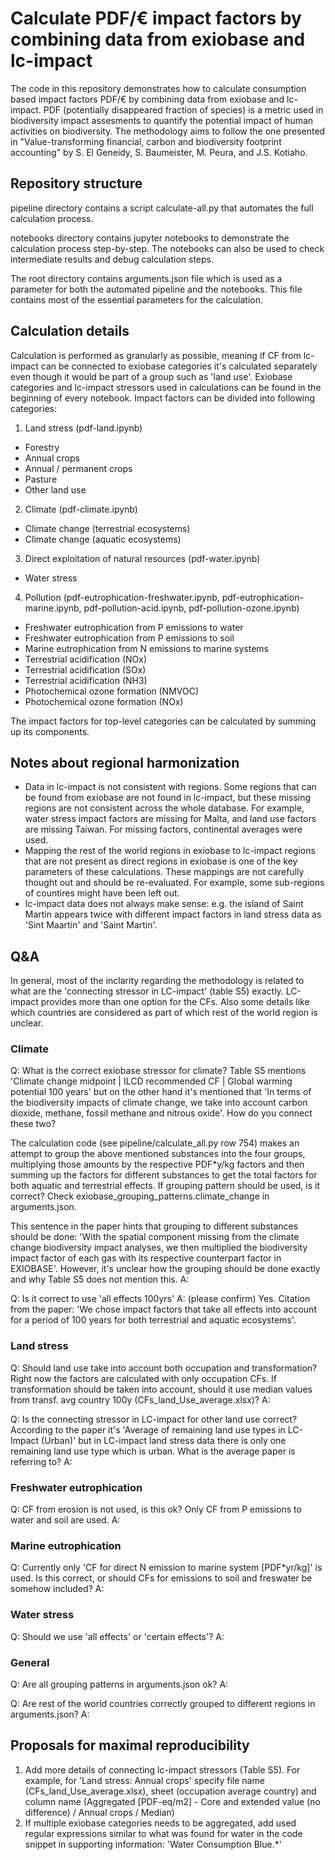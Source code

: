 # Calculate PDF/€ impact factors by combining data from exiobase and lc-impact

The code in this repository demonstrates how to calculate consumption based impact factors PDF/€ by combining data from exiobase and lc-impact. PDF (potentially disappeared fraction of species) is a metric used in biodiversity impact assesments to quantify the potential impact of human activities on biodiversity. The methodology aims to follow the one presented in "Value-transforming financial, carbon and biodiversity footprint accounting" by S. El Geneidy, S. Baumeister, M. Peura, and J.S. Kotiaho.

## Repository structure

pipeline directory contains a script calculate-all.py that automates the full calculation process.

notebooks directory contains jupyter notebooks to demonstrate the calculation process step-by-step. The notebooks can also be used to check intermediate results and debug calculation steps.

The root directory contains arguments.json file which is used as a parameter for both the automated pipeline and the notebooks. This file contains most of the essential parameters for the calculation.

## Calculation details

Calculation is performed as granularly as possible, meaning if CF from lc-impact can be connected to exiobase categories it's calculated separately even though it would be part of a group such as 'land use'. Exiobase categories and lc-impact stressors used in calculations can be found in the beginning of every notebook. Impact factors can be divided into following categories:

1. Land stress (pdf-land.ipynb)
- Forestry
- Annual crops
- Annual / permanent crops
- Pasture
- Other land use
2. Climate (pdf-climate.ipynb)
- Climate change (terrestrial ecosystems)
- Climate change (aquatic ecosystems)
3. Direct exploitation of natural resources (pdf-water.ipynb)
- Water stress
4. Pollution (pdf-eutrophication-freshwater.ipynb, pdf-eutrophication-marine.ipynb, pdf-pollution-acid.ipynb, pdf-pollution-ozone.ipynb)
- Freshwater eutrophication from P emissions to water
- Freshwater eutrophication from P emissions to soil
- Marine eutrophication from N emissions to marine systems
- Terrestrial acidification (NOx)
- Terrestrial acidification (SOx)
- Terrestrial acidification (NH3)
- Photochemical ozone formation (NMVOC)
- Photochemical ozone formation (NOx)

The impact factors for top-level categories can be calculated by summing up its components.

## Notes about regional harmonization
- Data in lc-impact is not consistent with regions. Some regions that can be found from exiobase are not found in lc-impact, but these missing regions are not consistent across the whole database. For example, water stress impact factors are missing for Malta, and land use factors are missing Taiwan. For missing factors, continental averages were used.
- Mapping the rest of the world regions in exiobase to lc-impact regions that are not present as direct regions in exiobase is one of the key parameters of these calculations. These mappings are not carefully thought out and should be re-evaluated. For example, some sub-regions of countires might have been left out.
- lc-impact data does not always make sense: e.g. the island of Saint Martin appears twice with different impact factors in land stress data as 'Sint Maartin' and 'Saint Martin'.

## Q&A

In general, most of the inclarity regarding the methodology is related to what are the 'connecting stressor in LC-impact' (table S5) exactly. LC-impact provides more than one option for the CFs. Also some details like which countries are considered as part of which rest of the world region is unclear.

### Climate

Q: What is the correct exiobase stressor for climate? Table S5 mentions 'Climate change midpoint | ILCD recommended CF | Global warming potential 100 years' but on the other hand it's mentioned that 'In terms of the biodiversity impacts of climate change, we take into account carbon dioxide, methane, fossil methane and nitrous oxide'. How do you connect these two?

The calculation code (see pipeline/calculate_all.py row 754) makes an attempt to group the above mentioned substances into the four groups, multiplying those amounts by the respective PDF*y/kg factors and then summing up the factors for different substances to get the total factors for both aquatic and terrestrial effects. If grouping pattern should be used, is it correct? Check exiobase_grouping_patterns.climate_change in arguments.json.

This sentence in the paper hints that grouping to different substances should be done: 'With the spatial component missing from the climate change biodiversity impact analyses, we then multiplied the biodiversity impact factor of each gas with its respective counterpart factor in EXIOBASE'. However, it's unclear how the grouping should be done exactly and why Table S5 does not mention this.
A:

Q: Is it correct to use 'all effects 100yrs'
A: (please confirm) Yes. Citation from the paper: 'We chose impact factors that take all effects into
account for a period of 100 years for both terrestrial and aquatic ecosystems'.

### Land stress

Q: Should land use take into account both occupation and transformation? Right now the factors are calculated with only occupation CFs. If transformation should be taken into account, should it use median values from transf. avg country 100y (CFs_land_Use_average.xlsx)?
A: 

Q: Is the connecting stressor in LC-impact for other land use correct? According to the paper it's 'Average of remaining land use types in LC-Impact (Urban)' but in LC-impact land stress data there is only one remaining land use type which is urban. What is the average paper is referring to?
A: 

### Freshwater eutrophication

Q: CF from erosion is not used, is this ok? Only CF from P emissions to water and soil are used.
A:

### Marine eutrophication

Q: Currently only 'CF for direct N emission to marine system [PDF*yr/kg]' is used. Is this correct, or should CFs for emissions to soil and freswater be somehow included?
A:

### Water stress

Q: Should we use 'all effects' or 'certain effects'?
A: 

### General

Q: Are all grouping patterns in arguments.json ok?
A: 

Q: Are rest of the world countries correctly grouped to different regions in arguments.json?
A:

## Proposals for maximal reproducibility
1. Add more details of connecting lc-impact stressors (Table S5). For example, for 'Land stress: Annual crops' specify file name (CFs_land_Use_average.xlsx), sheet (occupation average country) and column name (Aggregated [PDF-eq/m2] - Core and extended value (no difference) / Annual crops / Median)
2. If multiple exiobase categories needs to be aggregated, add used regular expressions similar to what was found for water in the code snippet in supporting information: 'Water Consumption Blue.*'
